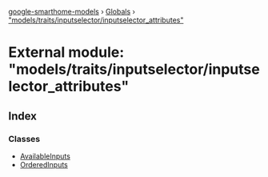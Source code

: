 [google-smarthome-models](../README.md) › [Globals](../globals.md) › ["models/traits/inputselector/inputselector_attributes"](_models_traits_inputselector_inputselector_attributes_.md)

# External module: "models/traits/inputselector/inputselector_attributes"

## Index

### Classes

* [AvailableInputs](../classes/_models_traits_inputselector_inputselector_attributes_.availableinputs.md)
* [OrderedInputs](../classes/_models_traits_inputselector_inputselector_attributes_.orderedinputs.md)
